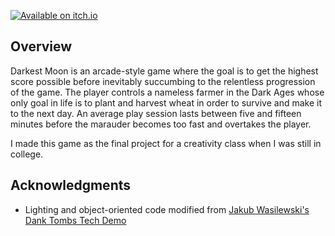 [![Available on itch.io](http://jessemillar.github.io/available-on-itchio-badge/badge-color.png)](https://jessemillar.itch.io/darkest-moon)

## Overview
Darkest Moon is an arcade-style game where the goal is to get the highest score possible before inevitably succumbing to the relentless progression of the game. The player controls a nameless farmer in the Dark Ages whose only goal in life is to plant and harvest wheat in order to survive and make it to the next day. An average play session lasts between five and fifteen minutes before the marauder becomes too fast and overtakes the player.

I made this game as the final project for a creativity class when I was still in college.

## Acknowledgments
- Lighting and object-oriented code modified from [Jakub Wasilewski's](https://www.patreon.com/krajzeg) [Dank Tombs Tech Demo](https://www.lexaloffle.com/bbs/?tid=28785)

